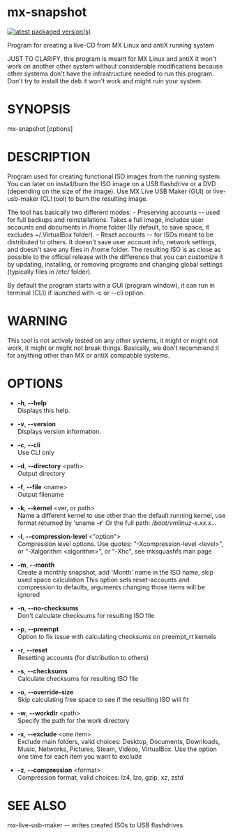 mx-snapshot
===================
[![latest packaged version(s)](https://repology.org/badge/latest-versions/mx-snapshot.svg)](https://repology.org/project/mx-snapshot/versions)

Program for creating a live-CD from MX Linux and antiX running system

JUST TO CLARIFY, this program is meant for MX Linux and antiX it won't work on another other system without considerable modifications because other systems don't have the infrastructure needed to run this program. Don't try to install the deb it won't work and might ruin your system.

# SYNOPSIS

mx-snapshot \[options\]

# DESCRIPTION

Program used for creating functional ISO images from the running system.
You can later on install/burn the ISO image on a USB flashdrive or a DVD
(depending on the size of the image). Use MX Live USB Maker (GUI) or
live-usb-maker (CLI tool) to burn the resulting image.

The tool has basically two different modes: - Preserving accounts --
used for full backups and reinstallations. Takes a full image, includes
user accounts and documents in /home folder (By default, to save space,
it excludes \~/.VirtualBox folder). - Reset accounts -- for ISOs meant
to be distributed to others. It doesn't save user account info, network
settings, and doesn't save any files in /home folder. The resulting ISO
is as close as possible to the official release with the difference that
you can customize it by updating, installing, or removing programs and
changing global settings (typically files in /etc/ folder).

By default the program starts with a GUI (program window), it can run in
terminal (CLI) if launched with -c or --cli option.

# WARNING

This tool is not actively tested on any other systems, it might or might
not work, it might or might not break things. Basically, we don't
recommend it for anything other than MX or antiX compatible systems.

# OPTIONS

  - **-h**, **--help**  
    Displays this help.

  - **-v**, **--version**  
    Displays version information.

  - **-c**, **--cli**  
    Use CLI only

  - **-d**, **--directory** \<path\>  
    Output directory

  - **-f**, **--file** \<name\>  
    Output filename

  - **-k**, **--kernel** \<ver, or path\>  
    Name a different kernel to use other than the default running
    kernel, use format returned by 'uname **-r**' Or the full path:
    */boot/vmlinuz-x.xx.x*...

  - **-l**, **--compression-level** \<"option"\>  
    Compression level options. Use quotes: "-Xcompression-level
    \<level\>", or "-Xalgorithm \<algorithm\>", or "-Xhc", see
    mksquashfs man page

  - **-m**, **--month**  
    Create a monthly snapshot, add 'Month' name in the ISO name, skip
    used space calculation This option sets reset-accounts and
    compression to defaults, arguments changing those items will be
    ignored

  - **-n**, **--no-checksums**  
    Don't calculate checksums for resulting ISO file

  - **-p**, **--preempt**  
    Option to fix issue with calculating checksums on preempt\_rt
    kernels

  - **-r**, **--reset**  
    Resetting accounts (for distribution to others)

  - **-s**, **--checksums**  
    Calculate checksums for resulting ISO file

  - **-o**, **--override-size**  
    Skip calculating free space to see if the resulting ISO will fit

  - **-w**, **--workdir** \<path\>  
    Specify the path for the work directory

  - **-x**, **--exclude** \<one item\>  
    Exclude main folders, valid choices: Desktop, Documents, Downloads,
    Music, Networks, Pictures, Steam, Videos, VirtualBox. Use the option
    one time for each item you want to exclude

  - **-z**, **--compression** \<format\>  
    Compression format, valid choices: lz4, lzo, gzip, xz, zstd

# SEE ALSO

mx-live-usb-maker -- writes created ISOs to USB flashdrives
